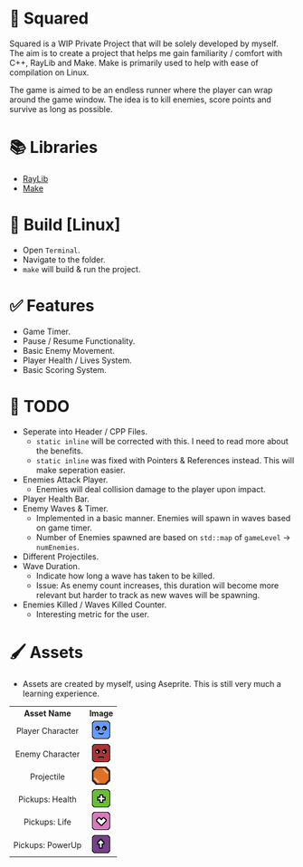 # 📌 Squared

Squared is a WIP Private Project that will be solely developed by myself. The aim is to create a project that helps me gain familiarity / comfort with C++, RayLib and Make. Make is primarily used to help with ease of compilation on Linux. 

The game is aimed to be an endless runner where the player can wrap around the game window. The idea is to kill enemies, score points and survive as long as possible.

# 📚 Libraries
- [RayLib](https://github.com/raysan5/raylib)
- [Make](https://developers.make.com/api-documentation/make-api-documentation)

# 🔨 Build [Linux]
- Open `Terminal`.
- Navigate to the folder.
- `make` will build & run the project.

# ✅ Features
- Game Timer.
- Pause / Resume Functionality.
- Basic Enemy Movement.
- Player Health / Lives System.
- Basic Scoring System.

# 🔧 TODO
- Seperate into Header / CPP Files.
  - `static inline` will be corrected with this. I need to read more about the benefits.
  - `static inline` was fixed with Pointers & References instead. This will make seperation easier.
- Enemies Attack Player.
  - Enemies will deal collision damage to the player upon impact.
- Player Health Bar.
- Enemy Waves & Timer.
  - Implemented in a basic manner. Enemies will spawn in waves based on game timer. 
  - Number of Enemies spawned are based on `std::map` of `gameLevel` -> `numEnemies`.
- Different Projectiles.
- Wave Duration.
  - Indicate how long a wave has taken to be killed.
  - Issue: As enemy count increases, this duration will become more relevant but harder to track as new waves will be spawning.
- Enemies Killed / Waves Killed Counter.
  - Interesting metric for the user.

# 🖌️ Assets
- Assets are created by myself, using Aseprite. This is still very much a learning experience.
<table align="center">
  <tr>
    <th style="text-align:center;">Asset Name</th>
    <th style="text-align:center;">Image</th>
  </tr>
  <tr>
    <td style="text-align:center;">Player Character</td>
    <td style="text-align:center;"><img src="/Resources/Assets/Player.png" alt="Player Character" width="32"></td>
  </tr>
  <tr>
    <td style="text-align:center;">Enemy Character</td>
    <td style="text-align:center;"><img src="/Resources/Assets/Enemy.png" alt="Enemy Character" width="32"></td>
  </tr>
  <tr>
    <td style="text-align:center;">Projectile</td>
    <td style="text-align:center;"><img src="/Resources/Assets/Projectile.png" alt="Projectile" width="32"></td>
  </tr>
  <tr>
    <td style="text-align:center;">Pickups: Health</td>
    <td style="text-align:center;"><img src="/Resources/Assets/Health.png" alt="Pickup: Health" width="32"></td>
  </tr>
  <tr>
    <td style="text-align:center;">Pickups: Life</td>
    <td style="text-align:center;"><img src="/Resources/Assets/Life.png" alt="Pickup: Life" width="32"></td>
  </tr>
  <tr>
    <td style="text-align:center;">Pickups: PowerUp</td>
    <td style="text-align:center;"><img src="/Resources/Assets/PowerUp.png" alt="Pickup: PowerUp" width="32"></td>
  </tr>
</table>